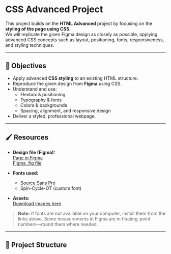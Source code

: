 # CSS Advanced Project

This project builds on the **HTML Advanced** project by focusing on the **styling of the page using CSS**.  
We will replicate the given Figma design as closely as possible, applying advanced CSS concepts such as layout, positioning, fonts, responsiveness, and styling techniques.

---

## 🎯 Objectives

- Apply advanced **CSS styling** to an existing HTML structure.  
- Reproduce the given design from **Figma** using CSS.  
- Understand and use:
  - Flexbox & positioning
  - Typography & fonts
  - Colors & backgrounds
  - Spacing, alignment, and responsive design
- Deliver a styled, professional webpage.

---

## 🖌️ Resources

- **Design file (Figma):**  
  [Page in Figma](#)  
  [Figma .fig file](#)  

- **Fonts used:**  
  - [Source Sans Pro](https://fonts.google.com/specimen/Source+Sans+Pro)  
  - Spin-Cycle-OT (custom font)

- **Assets:**  
  [Download images here](#)

> **Note:** If fonts are not available on your computer, install them from the links above. Some measurements in Figma are in floating-point numbers—round them where needed.

---

## 📂 Project Structure

